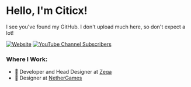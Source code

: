 # Hello, I'm Citicx!
I see you've found my GitHub. I don't upload much here, so don't expect a lot!

[![Website](https://img.shields.io/website?up_message=Online&up_color=1AC300&down_message=Offline&down_color=8E0002&url=https%3A%2F%2Fciticx.ca&style=for-the-badge&label=My%20Website&labelColor=5E3461)](https://citicx.ca)
[![YouTube Channel Subscribers](https://img.shields.io/youtube/channel/subscribers/UCQ4Oi-9c2UINqk_-CrilDwA?logo=youtube&logoColor=red&style=for-the-badge)](https://youtube.com/citicx)

### Where I Work:
- 🎨 Developer and Head Designer at [Zeqa](https://github.com/Zeqa-network)
- 🎨 Designer at [NetherGames](https://nethergames.org)

